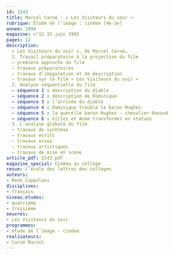 ```yaml
---
id: 1543
title: Marcel Carné : « Les Visiteurs du soir »  
rubrique: Étude de l’image : cinéma [4e-3e]
annee: 1994
magazine: n°12 15 juin 1995
pages: 12
description: 
  « Les Visiteurs du soir », de Marcel Carné…
  1. Travail préparatoire à la projection du film
  – première approche du film
  – travaux préparatoires
  – travaux d’imagination et de description
  – travaux sur le film « Les Visiteurs du soir »
  2. Analyse séquentielle du film
  – séquence 1 : description du diable
  – séquence 2 : description de Dominique
  – séquence 3 : l’arrivée du diable
  – séquence 4 : Dominique trouble le baron Hughes
  – séquence 5 : la querelle baron Hughes – chevalier Renaud
  – séquence 6 : Gilles et Anne transformés en statues
  3. L’analyse globale du film
  – travaux de synthèse
  – travaux écrits
  – travaux oraux
  – travaux artistiques
  – travaux de mise en scène
article_pdf: 1543.pdf
magazine_special: Cinéma au collège
revue: L’école des lettres des collèges
auteurs:
- René Coppolani
disciplines:
- français
niveau_etudes:
- quatrième
- troisième
oeuvres:
- Les Visiteurs du soir
programmes:
- étude de l’image - cinéma
realisateurs:
- Carné Marcel
---
```

